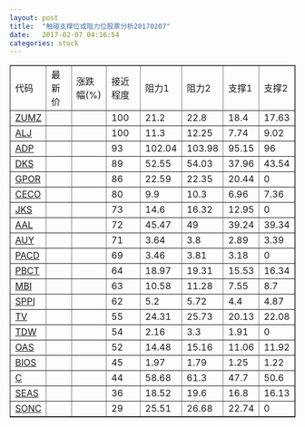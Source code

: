 ```yaml
---
layout: post
title:  "触碰支撑位或阻力位股票分析20170207"
date:   2017-02-07 04:16:54
categories: stock
---
```

<script type="text/javascript">
var stockList = []
stockList.push('gb_zumz');
stockList.push('gb_alj');
stockList.push('gb_adp');
stockList.push('gb_dks');
stockList.push('gb_gpor');
stockList.push('gb_ceco');
stockList.push('gb_jks');
stockList.push('gb_aal');
stockList.push('gb_auy');
stockList.push('gb_pacd');
stockList.push('gb_pbct');
stockList.push('gb_mbi');
stockList.push('gb_sppi');
stockList.push('gb_tv');
stockList.push('gb_tdw');
stockList.push('gb_oas');
stockList.push('gb_bios');
stockList.push('gb_c');
stockList.push('gb_seas');
stockList.push('gb_sonc');
</script>
<table border="1">
 <tr>
 <td>代码</td>
 <td>最新价</td>
 <td>涨跌幅(%)</td>
 <td>接近程度</td>
 <td>阻力1</td>
 <td>阻力2</td>
 <td>支撑1</td>
 <td>支撑2</td>
</tr>
  <tr id="zumz" class="red">
  <td><a href="http://stock.finance.sina.com.cn/usstock/quotes/ZUMZ.html" target="_blank">ZUMZ</a></td><td></td><td></td><td>100</td><td>21.2</td><td>22.8</td><td>18.4</td><td>17.63</td></tr>
  <tr id="alj" class="red">
  <td><a href="http://stock.finance.sina.com.cn/usstock/quotes/ALJ.html" target="_blank">ALJ</a></td><td></td><td></td><td>100</td><td>11.3</td><td>12.25</td><td>7.74</td><td>9.02</td></tr>
  <tr id="adp" class="green">
  <td><a href="http://stock.finance.sina.com.cn/usstock/quotes/ADP.html" target="_blank">ADP</a></td><td></td><td></td><td>93</td><td>102.04</td><td>103.98</td><td>95.15</td><td>96</td></tr>
  <tr id="dks" class="red">
  <td><a href="http://stock.finance.sina.com.cn/usstock/quotes/DKS.html" target="_blank">DKS</a></td><td></td><td></td><td>89</td><td>52.55</td><td>54.03</td><td>37.96</td><td>43.54</td></tr>
  <tr id="gpor" class="green">
  <td><a href="http://stock.finance.sina.com.cn/usstock/quotes/GPOR.html" target="_blank">GPOR</a></td><td></td><td></td><td>86</td><td>22.59</td><td>22.35</td><td>20.44</td><td>0</td></tr>
  <tr id="ceco" class="red">
  <td><a href="http://stock.finance.sina.com.cn/usstock/quotes/CECO.html" target="_blank">CECO</a></td><td></td><td></td><td>80</td><td>9.9</td><td>10.3</td><td>6.96</td><td>7.36</td></tr>
  <tr id="jks" class="red">
  <td><a href="http://stock.finance.sina.com.cn/usstock/quotes/JKS.html" target="_blank">JKS</a></td><td></td><td></td><td>73</td><td>14.6</td><td>16.32</td><td>12.95</td><td>0</td></tr>
  <tr id="aal" class="red">
  <td><a href="http://stock.finance.sina.com.cn/usstock/quotes/AAL.html" target="_blank">AAL</a></td><td></td><td></td><td>72</td><td>45.47</td><td>49</td><td>39.24</td><td>39.34</td></tr>
  <tr id="auy" class="green">
  <td><a href="http://stock.finance.sina.com.cn/usstock/quotes/AUY.html" target="_blank">AUY</a></td><td></td><td></td><td>71</td><td>3.64</td><td>3.8</td><td>2.89</td><td>3.39</td></tr>
  <tr id="pacd" class="green">
  <td><a href="http://stock.finance.sina.com.cn/usstock/quotes/PACD.html" target="_blank">PACD</a></td><td></td><td></td><td>69</td><td>3.46</td><td>3.81</td><td>3.18</td><td>0</td></tr>
  <tr id="pbct" class="red">
  <td><a href="http://stock.finance.sina.com.cn/usstock/quotes/PBCT.html" target="_blank">PBCT</a></td><td></td><td></td><td>64</td><td>18.97</td><td>19.31</td><td>15.53</td><td>16.34</td></tr>
  <tr id="mbi" class="red">
  <td><a href="http://stock.finance.sina.com.cn/usstock/quotes/MBI.html" target="_blank">MBI</a></td><td></td><td></td><td>63</td><td>10.58</td><td>11.28</td><td>7.55</td><td>8.7</td></tr>
  <tr id="sppi" class="red">
  <td><a href="http://stock.finance.sina.com.cn/usstock/quotes/SPPI.html" target="_blank">SPPI</a></td><td></td><td></td><td>62</td><td>5.2</td><td>5.72</td><td>4.4</td><td>4.87</td></tr>
  <tr id="tv" class="green">
  <td><a href="http://stock.finance.sina.com.cn/usstock/quotes/TV.html" target="_blank">TV</a></td><td></td><td></td><td>55</td><td>24.31</td><td>25.73</td><td>20.13</td><td>22.08</td></tr>
  <tr id="tdw" class="red">
  <td><a href="http://stock.finance.sina.com.cn/usstock/quotes/TDW.html" target="_blank">TDW</a></td><td></td><td></td><td>54</td><td>2.16</td><td>3.3</td><td>1.91</td><td>0</td></tr>
  <tr id="oas" class="red">
  <td><a href="http://stock.finance.sina.com.cn/usstock/quotes/OAS.html" target="_blank">OAS</a></td><td></td><td></td><td>52</td><td>14.48</td><td>15.16</td><td>11.06</td><td>11.92</td></tr>
  <tr id="bios" class="red">
  <td><a href="http://stock.finance.sina.com.cn/usstock/quotes/BIOS.html" target="_blank">BIOS</a></td><td></td><td></td><td>45</td><td>1.97</td><td>1.79</td><td>1.25</td><td>1.22</td></tr>
  <tr id="c" class="red">
  <td><a href="http://stock.finance.sina.com.cn/usstock/quotes/C.html" target="_blank">C</a></td><td></td><td></td><td>44</td><td>58.68</td><td>61.3</td><td>47.7</td><td>50.6</td></tr>
  <tr id="seas" class="red">
  <td><a href="http://stock.finance.sina.com.cn/usstock/quotes/SEAS.html" target="_blank">SEAS</a></td><td></td><td></td><td>36</td><td>18.52</td><td>19.6</td><td>16.8</td><td>16.13</td></tr>
  <tr id="sonc" class="red">
  <td><a href="http://stock.finance.sina.com.cn/usstock/quotes/SONC.html" target="_blank">SONC</a></td><td></td><td></td><td>29</td><td>25.51</td><td>26.68</td><td>22.74</td><td>0</td></tr>
</table>
